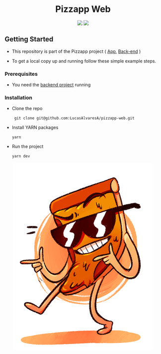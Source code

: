 # <div align="center"> Pizzapp Web </div>

<div align="center">
    <img src="https://img.shields.io/badge/Next-black?style=for-the-badge&logo=next.js&logoColor=white"/>
    <img src="https://img.shields.io/badge/SASS-hotpink.svg?style=for-the-badge&logo=SASS&logoColor=white"/>
</div>

## Getting Started

- This repository is part of the Pizzapp project ( [App](https://github.com/LucasAlvaresA/pizzapp), [Back-end](https://github.com/LucasAlvaresA/pizzapp-backend) )

- To get a local copy up and running follow these simple example steps.

### Prerequisites

- You need the [backend project](https://github.com/LucasAlvaresA/pizzapp-backend) running 

### Installation

- Clone the repo

       git clone git@github.com:LucasAlvaresA/pizzapp-web.git
       
- Install YARN packages

      yarn

- Run the project

      yarn dev


<div align="center">
    <img src="./public/logo.png"/>
</div>
